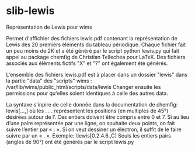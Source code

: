 # slib-lewis

Représentation de Lewis pour wims

Permet d'affichier des fichiers lewis.pdf contenant la représentation de Lewis des 20 premiers éléments du tableau périodique.
Chaque fichier fait un peu moins de 2K et a été généré par le script python lewis.py qui fait appel au package chemfig de Christian Tellechea pour LaTeX. Des fichiers associés aux éléments fictifs "X" et "?" ont également été générés.

L'ensemble des fichiers lewis.pdf est à placer dans un dossier "lewis" dans la partie "data" des "scripts" wims : 
/var/lib/wims/public_html/scripts/data/lewis
Changer ensuite les permissions pour qu'elles soient identiques à celle des autres data.


La syntaxe s'inpire de celle donnée dans la documentation de chemfig: lewis[<n1><n2>...<ni>,<atome>]
où les <n1>. . . <ni> représentent les positions (en multiples de 45°) désirées autour de l’<atome>. Ces entiers doivent être compris entre 0 et 7.
Si au lieu d’une paire représentée par une ligne, on souhaite deux points, on fait suivre l’entier par « : ».
Si on veut dessiner un électron, il suffit de le faire suivre par un « . ». Exemple: \lewis[0.2.4.6.,C]
Seuls les entiers pairs (angles de 90°) ont été générés par le script lewis.py


